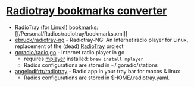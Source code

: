 # [Radiotray bookmarks converter](https://github.com/temuraru/radiotray_bookmarks_converter)

- RadioTray (for Linux!) bookmarks: [[/Personal/Radios/radiotray/bookmarks.xml]]
- [ebruck/radiotray-ng](https://github.com/ebruck/radiotray-ng) - Radiotray-NG: An Internet radio player for Linux, replacement of the (dead) [RadioTray](https://www.slant.co/options/17825/alternatives/~radiotray-alternatives) project
- [goradio/radio.go](https://github.com/jcheng8/goradio/blob/master/radio.go) - Internet radio player in go
  - requires [mplayer](https://formulae.brew.sh/formula/mplayer) installed: `brew install mplayer`
  - Radios configurations are stored in ~/.goradio/stations
- [angelodlfrtr/radiotray](https://github.com/angelodlfrtr/radiotray/tree/master) - Radio app in your tray bar for macos & linux
  - Radios configurations are stored in $HOME/.radiotray.yaml.